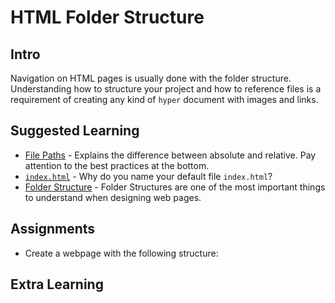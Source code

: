 # HTML Folder Structure

## Intro

Navigation on HTML pages is usually done with the folder structure. Understanding how to structure your project and how to reference files is a requirement of creating any kind of `hyper` document with images and links.

## Suggested Learning

- [File Paths](https://www.w3schools.com/html/html_filepaths.asp) - Explains the difference between absolute and relative. Pay attention to the best practices at the bottom.
- [`index.html`](https://teamtreehouse.com/community/why-is-it-important-that-we-name-the-main-file-indexhtml) - Why do you name your default file `index.html`?
- [Folder Structure](http://www.htmlquick.com/tutorials/organizing-a-website/2.html) - Folder Structures are one of the most important things to understand when designing web pages.

## Assignments

- Create a webpage with the following structure:
  
## Extra Learning
